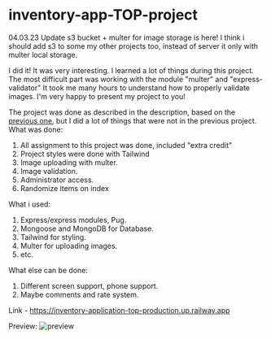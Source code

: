 # inventory-app-TOP-project

04.03.23 Update
s3 bucket + multer for image storage is here! I think i should add s3 to some my other projects too, instead of server it only with multer local storage.

I did it!
It was very interesting. I learned a lot of things during this project. The most difficult part was working with the module "multer" and "express-validator" It took me many hours to understand how to properly validate images. I'm very happy to present my project to you!

The project was done as described in the description, based on the [previous one](https://github.com/Kartohan/express-locallibrary-tutorial), but I did a lot of things that were not in the previous project.
What was done:

1. All assignment to this project was done, included "extra credit"
2. Project styles were done with Tailwind
3. Image uploading with multer.
4. Image validation.
5. Administrator access.
6. Randomize items on index

What i used:

1. Express/express modules, Pug.
2. Mongoose and MongoDB for Database.
3. Tailwind for styling.
4. Multer for uploading images.
5. etc.

What else can be done:

1. Different screen support, phone support.
2. Maybe comments and rate system.

Link - https://inventory-application-top-production.up.railway.app

Preview:
![preview](https://i.imgur.com/it6jky9.png "Application Preview")
